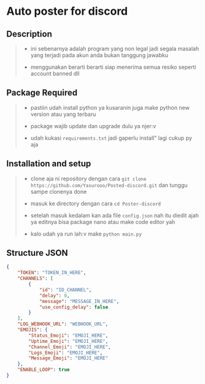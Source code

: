 # Auto poster for discord

## Description
> - ini sebenarnya adalah program yang non legal jadi segala masalah yang terjadi pada akun anda bukan tanggung jawabku
>
> - menggunakan berarti berarti siap menerima semua resiko seperti account banned dll

## Package Required
> - pastiin udah install python ya kusaranin juga make python new version atau yang terbaru
>
> - package wajib update dan upgrade dulu ya njer:v
>
> - udah kukasi `requirements.txt` jadi gaperlu install" lagi cukup py aja

## Installation and setup
> - clone aja ni repository dengan cara `git clone https://github.com/Yasurooo/Posted-discord.git` dan tunggu sampe clonenya done
>
> - masuk ke directory dengan cara `cd Poster-discord`
>
> - setelah masuk kedalam kan ada file `config.json` nah itu diedit ajah ya editnya bisa package nano atau make code editor yah
>
>  - kalo udah ya run lah:v make `python main.py`
>

## Structure JSON
```json
{
    "TOKEN": "TOKEN_IN_HERE",
    "CHANNELS": [
        {
            "id": "ID_CHANNEL",
            "delay": 0,
            "message": "MESSAGE_IN_HERE",
            "use_config_delay": false
        }
    ],
    "LOG_WEBHOOK_URL": "WEBHOOK_URL",
    "EMOJIS": {
        "Status_Emoji": "EMOJI_HERE",
        "Uptime_Emoji": "EMOJI_HERE",
        "Channel_Emoji": "EMOJI_HERE",
        "Logs_Emoji": "EMOJI_HERE",
        "Message_Emoji": "EMOJI_HERE"
    },
    "ENABLE_LOOP": true
}
```
